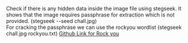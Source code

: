 Check if there is any hidden data inside the image file using stegseek. It shows that the image requires passphrase for extraction which is not provided. (stegseek --seed chall.jpg) <br />
For cracking the passphrase we can use the rockyou wordlist (stegseek chall.jpg rockyou.txt) [Github Link for Rock you](https://github.com/brannondorsey/naive-hashcat/releases/download/data/rockyou.txt) <br />